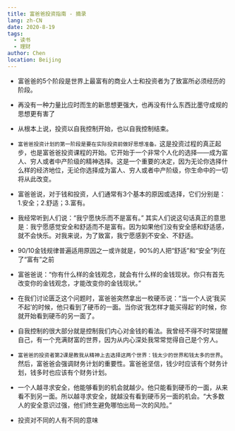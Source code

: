 ```yaml
---
title: 富爸爸投资指南 - 摘录
lang: zh-CN
date: 2020-8-19
tags: 
  - 读书
  - 理财
author: Chen
location: Beijing 
---
```


- 富爸爸的5个阶段是世界上最富有的商业人士和投资者为了致富所必须经历的阶段。

- 再没有一种力量比应时而生的新思想更强大，也再没有什么东西比墨守成规的思想更有害了

- 从根本上说，投资以自我控制开始，也以自我控制结束。

- `富爸爸投资计划的第一阶段是要在实际投资前做好思想准备。`这是投资过程的真正起步，也是富爸爸投资课程的开始。它开始于一个非常个人化的选择——成为富人、穷人或者中产阶级的精神选择。这是一个重要的决定，因为无论你选择什么样的经济地位，无论你选择成为富人、穷人或者中产阶级，你生命中的一切将从此改变。

- 富爸爸说，对于钱和投资，人们通常有3个基本的原因或选择，它们分别是：1.安全；2.舒适；3.富有。

- 我经常听到人们说：“我宁愿快乐而不是富有。” 其实人们说这句话真正的意思是：我宁愿感觉安全和舒适而不是富有。因为如果他们没有安全感和舒适感，就不会快乐。对我来说，为了致富，我宁愿感到不安全、不舒适。

- 90/10金钱规律普遍适用原因之一或许就是，90%的人把“舒适”和“安全”列在了“富有”之前

- 富爸爸说：“你有什么样的金钱观念，就会有什么样的金钱现状。你只有首先改变你的金钱观念，才能改变你的金钱现状。”

- 在我们讨论匮乏这个问题时，富爸爸突然拿出一枚硬币说：“当一个人说‘我买不起’的时候，他只看到了硬币的一面。当你说‘我怎样才能买得起’的时候，你就开始看到硬币的另一面了。

- 自我控制的很大部分就是控制我们内心对金钱的看法。我曾经不得不时常提醒自己，有一个充满财富的世界，因为从内心深处我常常觉得自己是个穷人。

- `富爸爸的投资者第2课是教我从精神上去选择这两个世界：钱太少的世界和钱太多的世界`。然后，富爸爸会强调财务计划的重要性。富爸爸坚信，钱少时应该有个财务计划，钱多时也应该有个财务计划。

- 一个人越寻求安全，他能够看到的机会就越少。他只能看到硬币的一面，从来看不到另一面。所以越寻求安全，就越没有看到硬币另一面的机会。“大多数人的安全意识过强，他们终生避免哪怕出局一次的风险。”

- 投资对不同的人有不同的意味
